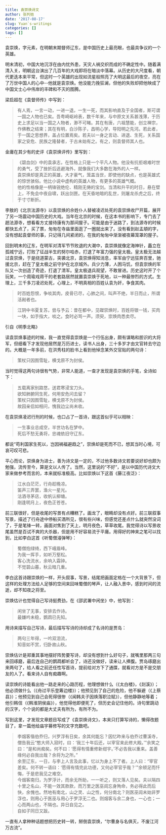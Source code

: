 ```yaml
---
title: 袁崇焕诗文
author: 张列弛
date: '2017-08-17'
slug: Yuan`s-writings
categories: []
tags: []
---
```


袁崇焕，字元素，在明朝末期督师辽东，是中国历史上最亮眼，也最具争议的一个英雄。

明末清初，中国大地沉浮在由内忧外患，天灾人祸交织而成的不确定性中。随着满清入关，明朝这台演出了几百年的大戏即将在暗淡中落幕。从历史的大尺度看，朝代更迭本来平常，但这时一个英雄的出现如流星般照亮了大明这最后的夜空，亮在了万世中国人的心中--他就是袁崇焕。他没能力挽狂澜，但他的失败却把他映成了中国文士心中伟岸的丰碑和不灭的图腾。

梁启超在《袁督师传》中写到：

> 有人焉，一言一动，一进一退，一生一死，而其影响直及于全国者，斯可谓一国之人物也已矣。吾粤崎岖岭表，数千年来，与中原文关系甚浅薄，于历史上求足以当一国之人物者，渺不可睹。其在有唐，六祖慧能，创立禅宗，作佛教之结束；其在有明，白沙陈子，昌明心学，导阳明之先河。若此者，于一国之思想界，盖占位置焉矣。若夫以一身之言动、进退、生死，关系国家之安危、民族之隆替者，于古未始有之。有之，则袁督师其人也。 

金庸在其少有的史评《袁崇焕评传》里写到：

> 《碧血剑》中的袁承志，在性格上只是一个平凡人物。他没有抗拒艰难时世的勇气，受了挫折后逃避海外，就像我们大多数在海外的人一样。  
袁崇焕却是真正的英雄，大才豪气，笼盖当世，即使他的缺点，也是英雄式的惊世骇俗。他比小说中虚构的英雄人物，有更多的英雄气概。  
他的性格像是一柄锋锐绝伦、精刚无俦的宝剑。当清和升平的时日，悬在壁上，不免会中夜自啸，跃出剑匣。在天昏地暗的乱世，则屠龙杀虎之后，终于寸寸断折。

李敖的《北京法源寺》以袁崇焕的佘姓仆人替被凌迟处死的袁崇焕收尸开篇，展开了另一场震动中国历史的大戏。当年在北京的时候，在这本书的影响下，专门去了趟法源寺，想看看方丈接待康有为那间屋子。可能是由于迷路了，到法源寺的时候都快五点了，买了票，匆匆在寺庙里面逛了一圈就出来了。没有看到赵孟頫的字，没有想起袁督师的事，只记得几间紧闭的，在我的匆匆中渐渐被夜幕笼罩的屋子。

回到明末的辽东，在明军对清军节节败退的大潮中，袁崇焕就像定海神针，矗立在孤城宁远，打败了征战半生的努尔哈赤，打退了年富力强的皇太极。皇太极无法越过袁崇焕，于是绕道蒙古，突袭北京，袁崇焕得知消息，率军由宁远狂奔百里，驰援北京，赶在了皇太极之前守护在北京城外。兵少力薄，人困马饥，但袁崇焕的军队又一次创造了奇迹，打退了清军。皇太极退兵观望，不敢冒进。历史这时开了个玩笑，一个周瑜戏蒋干的老套路居然就置袁崇焕于死地，以一种最惨烈的方式。生理上，三千多刀凌迟处死，心理上，不明真相的百姓认袁为奸，争食其肉。

> 时百姓怨恨，争啖其肉，皮骨已尽，心肺之间，叫声不绝，半日而止，所谓活剐者也。　　

> 江阴中书夏复苏，尝与予云：昔在都中，见磔崇焕时，百姓将银一钱，买肉一块，如手指大，啖之。食时必骂一声。须臾，崇焕肉悉卖尽。  

引自《明季北略》

读袁崇焕事迹的时候，我一直觉得袁崇焕是一个行伍出身，颇有谋略和胆识的大将军，但细看下才发现他居然是万历进士，读书人出身，三十多岁才由文官转去守边的。大概是一年多前，在洪秀柱的脸书上看到他悼念某外交官贴的两句诗：

> 策杖只因图雪耻，横戈原不为封侯。

当时觉得这两句诗很有气势，非常人能道，一查才发现是袁崇焕的手笔，全诗如下：

> 五载离家别路悠，送君寒浸宝刀头。  
欲知肺腑同生死，何用安危问去留？  
策杖只因图雪耻，横戈原不为封侯。  
故园亲侣如相问，愧我边尘尚未收。

在袁崇焕凌迟行刑的时候，也口占了一首诗，跟这首似乎可以相映：

> 一生事业总成空，半世功名在梦中。  
死后不愁无勇将，忠魂依旧守辽东。

都说“苟利国家生死以，岂因祸福避趋之”，崇焕却是死而不已，想其当时心境，可哀可叹可悲。

平心而论，崇焕身为进士，善为诗文是一定的，不过他多数诗文若要说好却也颇为勉强，流传至今，算是文以人传了。当然，这里说的“不好”，是以中国历代诗文大家来做参考而言的，本来就标准极高。比如崇焕以下这首《藤江夜泛》：

> 江水白茫茫，行舟趁晚凉。  
笛声三弄罢，渔火一星光。  
沽酒寻茅店，收帆认柳塘。  
刚逢明月上，夜色正苍苍。

前三联很好，但是收尾的写景有点糟糕了。画龙了，眼睛却没有点好。前三联叙事写景，描述了行舟途中停船买酒所见，很有些兴味，但感觉还差点什么就突然没词了，于是笔锋一转，画面对焦到了天上，明月夜色，草草收尾。我觉得诗以写景收尾虽然是百试不爽的大杀器，但是用不好容易流于平庸。用得好的神来之笔可以找到，比如李白这首《听蜀僧濬弹琴》：

> 蜀僧抱绿绮，西下峨眉峰。  
为我一挥手，如听万壑松。  
客心洗流水，余响入霜钟。  
不觉碧山暮，秋云暗几重。  


李白这首诗跟崇焕的一样，开头叙事，写景，结尾把画面定格在一个大背景下，但这样的处理方法给人足够的空间来回味蜀僧的琴声，让人融入景中，感到时间的流逝，却不知夜之将至。

崇焕估计也觉得自己写诗挺费劲，在《邵武署中闲坐》中，他写到：

> 闲坐了无事，安排去作诗。  
最嫌吟未稳，鹦鹉已先知。

用诗来描写自己写诗，最后描写写诗的诗却成了名诗的是贾岛：

> 两句三年得，一吟双泪流，  
知音如不赏，归卧故山秋。

崇焕估计是郑重其事地摆好阵势要写诗，却没有想到什么好句子，就嘴里那两三句来回琢磨，最后连自己的鹦鹉都听会了，诗还没做好，读来让人捧腹。贾岛琢磨出来两句了，给人看之前还任性写首诗，提前给对方下了通牒，就看对方是不是交朋友的人了。看来诗人自有痴趣啊。

读崇焕的诗能看出他一路走来的心路历程，他理想做什么（《太白楼》，《剡溪》）；他必须做什么（《舟过平乐登筹边楼》）；他预见到了自己的危险，他不躲避（《上蔡县》）；他预见到自己会死得很惨（《闻韩夫子因焕落职泣赋》），但他静静地等着；他引韩信（《韩淮阴侯庙》），他觉得他即便死了，但历史会记住他的。诗句里跳动的汉字，个个说的都是大丈夫有所为，有所不为。

写到这里，才发现文章题目写成了《袁崇焕诗文》，本来只打算写诗的，懒得改题目了，拿一篇他给庙宇募修写的文字充数吧。

>  李烟客偕伯乔归，兴罗浮有日矣，余其何能忘？因忆昨来与伯乔过曹溪寺，僧告我云“憨大师入寂时，曰：‘我三十年后还，以宰官来此修大殿。’”余笑之曰：“是和尚痴矣。何不曰：‘愿得有情重修新绀宇。’不必告我以重来。盖善缘何必自我出哉？余将为之所。”  
余至辽东，一日，与李上人言及此事，忆以为身上不了者。上人曰：“宰官差矣。何不转一语曰：‘愿得有情完此功德，又何必宰官乎哉？’”余顿足而忏悔，于是悲我见之难空。  
今烟客南归，为罗浮计，而余无所助，一一听之，则又落人见矣。夫以隔四十里之名山，不能一效其款款，而万里之医巫闾忘身殉命，务必得此而后快，余愧也。然地有南北，山之灵、山之性，何分南北？则医巫闾未始非罗浮也，则用心于医巫与用心于罗浮无二也。则烟客与余二身也，一心也；一心而两山也，不隔也。异日自见之。  
自如子同日又跋。

一直有人拿种种话题想把历史转一转，掰倒袁崇焕，“尔曹身与名俱灭，不废江河万古流”。





